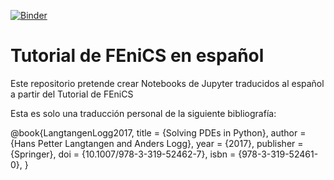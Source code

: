 [![Binder](https://mybinder.org/badge_logo.svg)](https://mybinder.org/v2/gh/felixenzogarofalo/Tutorial-de-FEniCS-en-espa-ol/master)

# Tutorial de FEniCS en español
Este repositorio pretende crear Notebooks de Jupyter traducidos al español a partir del Tutorial de FEniCS


Esta es solo una traducción personal de la siguiente bibliografía:

@book{LangtangenLogg2017,
 title = {Solving PDEs in Python},
 author = {Hans Petter Langtangen and Anders Logg},
 year = {2017},
 publisher = {Springer},
 doi = {10.1007/978-3-319-52462-7},
 isbn = {978-3-319-52461-0},
}
